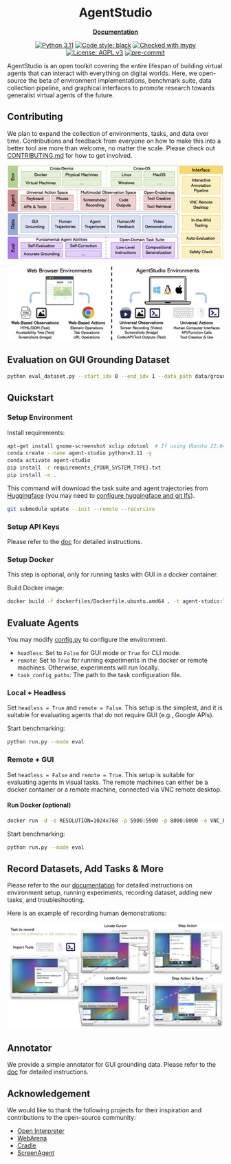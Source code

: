<h1 align="center">
AgentStudio
</h1>

<p align="center">
<a href="https://ltzheng.github.io/agent-studio/"><b>Documentation</b></a>
</p>

<p align="center">
<a href="https://www.python.org/downloads/release/python-3117/"><img alt="Python 3.11" src="https://img.shields.io/badge/python-3.11-blue.svg"></a>
<a href="https://github.com/psf/black"><img alt="Code style: black" src="https://img.shields.io/badge/code%20style-black-000000.svg"></a>
<a href="https://mypy-lang.org/"><img src="https://www.mypy-lang.org/static/mypy_badge.svg" alt="Checked with mypy"></a>
<a href="https://www.gnu.org/licenses/agpl-3.0"><img src="https://img.shields.io/badge/License-AGPL%20v3-blue.svg" alt="License: AGPL v3"></a>
<a href="https://pre-commit.com/"><img src="https://img.shields.io/badge/pre--commit-enabled-brightgreen?logo=pre-commit&logoColor=white" alt="pre-commit"></a>
</p>

AgentStudio is an open toolkit covering the entire lifespan of
building virtual agents that can interact with everything on digital worlds. Here, we open-source the beta of environment implementations, benchmark suite, data collection pipeline, and graphical interfaces to promote research towards generalist virtual agents of the future.

## Contributing

We plan to expand the collection of environments, tasks, and data over time. Contributions and feedback from everyone on how to make this into a better tool are more than welcome, no matter the scale. Please check out [CONTRIBUTING.md](CONTRIBUTING.md) for how to get involved.

![](docs/source/assets/imgs/overview.png)

![](docs/source/assets/imgs/agent_space.jpg)

## Evaluation on GUI Grounding Dataset

```bash
python eval_dataset.py --start_idx 0 --end_idx 1 --data_path data/grounding/windows/powerpoint/actions.jsonl --provider gpt-4-vision-preview
```

## Quickstart

### Setup Environment

Install requirements:
```bash
apt-get install gnome-screenshot xclip xdotool  # If using Ubuntu 22.04
conda create --name agent-studio python=3.11 -y
conda activate agent-studio
pip install -r requirements_{YOUR_SYSTEM_TYPE}.txt
pip install -e .
```

This command will download the task suite and agent trajectories from [Huggingface](https://huggingface.co/datasets/agent-studio/agent-studio-data) (you may need to [configure huggingface and git lfs](https://huggingface.co/docs/hub/en/repositories-getting-started#cloning-repositories)).

```bash
git submodule update --init --remote --recursive
```

### Setup API Keys

Please refer to the [doc](docs/source/getting_started/setup_api_keys.rst) for detailed instructions.

### Setup Docker

This step is optional, only for running tasks with GUI in a docker container.

Build Docker image:
```bash
docker build -f dockerfiles/Dockerfile.ubuntu.amd64 . -t agent-studio:latest
```

## Evaluate Agents

You may modify [config.py](agent_studio/config/config.py) to configure the environment.

- `headless`: Set to `False` for GUI mode or `True` for CLI mode.
- `remote`: Set to `True` for running experiments in the docker or remote machines. Otherwise, experiments will run locally.
- `task_config_paths`: The path to the task configuration file.

### Local + Headless

Set `headless = True` and `remote = False`. This setup is the simplest, and it is suitable for evaluating agents that do not require GUI (e.g., Google APIs).

Start benchmarking:

```bash
python run.py --mode eval
```

### Remote + GUI

Set `headless = False` and `remote = True`. This setup is suitable for evaluating agents in visual tasks. The remote machines can either be a docker container or a remote machine, connected via VNC remote desktop.

#### Run Docker (optional)
```bash
docker run -d -e RESOLUTION=1024x768 -p 5900:5900 -p 8000:8000 -e VNC_PASSWORD=123456 -v /dev/shm:/dev/shm -v ${PWD}/agent_studio/config/:/home/ubuntu/agent_studio/agent_studio/config/:ro -v ${PWD}/data:/home/ubuntu/agent_studio/data:ro agent-studio:latest
```

Start benchmarking:

```bash
python run.py --mode eval
```

## Record Datasets, Add Tasks & More

Please refer to the our [documentation](https://ltzheng.github.io/agent-studio/) for detailed instructions on environment setup, running experiments, recording dataset, adding new tasks, and troubleshooting.

Here is an example of recording human demonstrations:

![](docs/source/assets/imgs/annotation_example.jpg)

## Annotator

We provide a simple annotator for GUI grounding data. Please refer to the [doc](docs/source/getting_started/annotation.rst) for detailed instructions.

## Acknowledgement

We would like to thank the following projects for their inspiration and contributions to the open-source community:

- [Open Interpreter](https://github.com/KillianLucas/open-interpreter)
- [WebArena](https://github.com/web-arena-x/webarena)
- [Cradle](https://baai-agents.github.io/Cradle/)
- [ScreenAgent](https://github.com/niuzaisheng/ScreenAgent)
